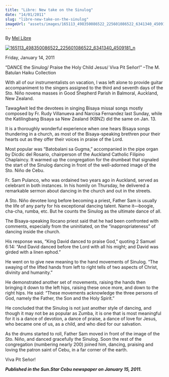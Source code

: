 ```yaml
---
title: "Libre: New take on the Sinulog"
date: "14/01/2011"
slug: "libre-new-take-on-the-sinulog"
imageUrl: "assets/images/165113_498350086522_225601086522_6341340_4509181_n.jpg"
---
```


By [Mel Libre](http://www.sunstar.com.ph/taxonomy/term/139)

[![](https://i0.wp.com/santonino-nz.org/wp-content/uploads/2012/03/165113_498350086522_225601086522_6341340_4509181_n.jpg?resize=720%2C480 "165113_498350086522_225601086522_6341340_4509181_n")](https://i0.wp.com/santonino-nz.org/wp-content/uploads/2012/03/165113_498350086522_225601086522_6341340_4509181_n.jpg)

Friday, January 14, 2011

“DANCE the Sinulog/ Praise the Holy Child Jesus/ Viva Pit Señor!” –The M. Batulan Haiku Collection

With all of our instrumentalists on vacation, I was left alone to provide guitar accompaniment to the singers assigned to the third and seventh days of the Sto. Niño novena masses in Good Shepherd Parish in Balmoral, Auckland, New Zealand.

TawagAwit led the devotees in singing Bisaya missal songs mostly composed by Fr. Rudy Villanueva and Narcisa Fernandez last Sunday, while the Katilingbang Bisaya sa New Zealand (KBNZ) did the same on Jan. 13.

It is a thoroughly wonderful experience when one hears Bisaya songs thundering in a church, as most of the Bisaya-speaking brethren pour their hearts out as they offer their voices in praise of the Lord.

Most popular was “Batobalani sa Gugma,” accompanied in the pipe organ by Dicdic del Rosario, chairperson of the Auckland Catholic Filipino Chaplaincy. It warmed up the congregation for the drumbeat that signaled the start of the Sinulog dancing in front of the well-adorned image of the Sto. Niño de Cebu.

Fr. Sam Pulanco, who was ordained two years ago in Auckland, served as celebrant in both instances. In his homily on Thursday, he delivered a remarkable sermon about dancing in the church and out in the streets.

A Sto. Niño devotee long before becoming a priest, Father Sam is usually the life of any party for his exceptional dancing talent. Name it—boogie, cha-cha, rumba, etc. But he counts the Sinulog as the ultimate dance of all.

The Bisaya-speaking Ilocano priest said that he had been confronted with comments, especially from the uninitiated, on the “inappropriateness” of dancing inside the church.

His response was, “King David danced to praise God,” quoting 2 Samuel 6:14: “And David danced before the Lord with all his might; and David was girded with a linen ephod.”

He went on to give new meaning to the hand movements of Sinulog. “The swaying of the lifted hands from left to right tells of two aspects of Christ, divinity and humanity.”

He demonstrated another set of movements, raising the hands then bringing it down to the left hips, raising these once more, and down to the right hips. He said: “These movements acknowledge the three persons of God, namely the Father, the Son and the Holy Spirit.”

He concluded that the Sinulog is not just another style of dancing, and though it may not be as popular as Zumba, it is one that is most meaningful for it is a dance of devotion, a dance of praise, a dance of love for Jesus, who became one of us, as a child, and who died for our salvation.

As the drums started to roll, Father Sam moved in front of the image of the Sto. Niño, and danced gracefully the Sinulog. Soon the rest of the congregation (numbering nearly 200) joined him, dancing, praising and loving the patron saint of Cebu, in a far corner of the earth.

Viva Pit Señor!

**_Published in the Sun.Star Cebu newspaper on January 15, 2011._**